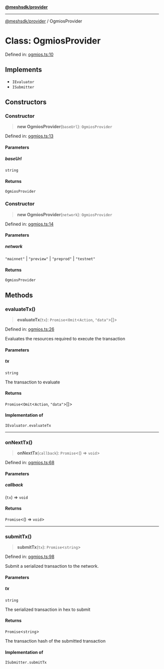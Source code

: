 [**@meshsdk/provider**](../README.md)

***

[@meshsdk/provider](../globals.md) / OgmiosProvider

# Class: OgmiosProvider

Defined in: [ogmios.ts:10](https://github.com/MeshJS/mesh/blob/1abde1553cbd7cf2cf4e40197fc0de9e4a7d0f49/packages/mesh-provider/src/ogmios.ts#L10)

## Implements

- `IEvaluator`
- `ISubmitter`

## Constructors

### Constructor

> **new OgmiosProvider**(`baseUrl`): `OgmiosProvider`

Defined in: [ogmios.ts:13](https://github.com/MeshJS/mesh/blob/1abde1553cbd7cf2cf4e40197fc0de9e4a7d0f49/packages/mesh-provider/src/ogmios.ts#L13)

#### Parameters

##### baseUrl

`string`

#### Returns

`OgmiosProvider`

### Constructor

> **new OgmiosProvider**(`network`): `OgmiosProvider`

Defined in: [ogmios.ts:14](https://github.com/MeshJS/mesh/blob/1abde1553cbd7cf2cf4e40197fc0de9e4a7d0f49/packages/mesh-provider/src/ogmios.ts#L14)

#### Parameters

##### network

`"mainnet"` | `"preview"` | `"preprod"` | `"testnet"`

#### Returns

`OgmiosProvider`

## Methods

### evaluateTx()

> **evaluateTx**(`tx`): `Promise`\<`Omit`\<`Action`, `"data"`\>[]\>

Defined in: [ogmios.ts:26](https://github.com/MeshJS/mesh/blob/1abde1553cbd7cf2cf4e40197fc0de9e4a7d0f49/packages/mesh-provider/src/ogmios.ts#L26)

Evaluates the resources required to execute the transaction

#### Parameters

##### tx

`string`

The transaction to evaluate

#### Returns

`Promise`\<`Omit`\<`Action`, `"data"`\>[]\>

#### Implementation of

`IEvaluator.evaluateTx`

***

### onNextTx()

> **onNextTx**(`callback`): `Promise`\<() => `void`\>

Defined in: [ogmios.ts:68](https://github.com/MeshJS/mesh/blob/1abde1553cbd7cf2cf4e40197fc0de9e4a7d0f49/packages/mesh-provider/src/ogmios.ts#L68)

#### Parameters

##### callback

(`tx`) => `void`

#### Returns

`Promise`\<() => `void`\>

***

### submitTx()

> **submitTx**(`tx`): `Promise`\<`string`\>

Defined in: [ogmios.ts:98](https://github.com/MeshJS/mesh/blob/1abde1553cbd7cf2cf4e40197fc0de9e4a7d0f49/packages/mesh-provider/src/ogmios.ts#L98)

Submit a serialized transaction to the network.

#### Parameters

##### tx

`string`

The serialized transaction in hex to submit

#### Returns

`Promise`\<`string`\>

The transaction hash of the submitted transaction

#### Implementation of

`ISubmitter.submitTx`
